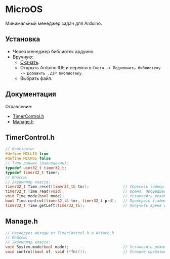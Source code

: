 # MicroOS
 Минимальный менеджер задач для Arduino.
## Установка
 - Через менеджер библиотек ардуино.
 - Вручную:
    - [Скачать](https://github.com/German-source/MicroOS/archive/refs/heads/main.zip).
    - Открыть Arduino IDE и перейти в ```Скетч -> Подключить библиотеку -> Добавить .ZIP библиотеку```.
    - Выбрать файл.
## Документация
 Оглавление:
 - [TimerControl.h](#timercontrolh)
 - [Manage.h](#manageh)
## TimerControl.h
```c++
// Константы:
#define MILLIS true
#define MICROS false
// Типы данных (равноценны):
typedef uint32_t timer32_t;
typedef timer32_t Timer;
// Классы:
// Экземпляр класса:
timer32_t Time.reset(timer32_t& tmr);               // Сбросить таймер
timer32_t Time.read(void);                          // Время, прошедшее с запуска программы
void Time.mode(bool mode);                          // Установить режим (MILLIS/MICROS)
bool Time.control(timer32_t& tmr, timer32_t prd);   // Проверить (таймер, период)
timer32_t Time.getLeft(timer32_t&);                 // Получить время до срабатывания
``` 
## Manage.h
```c++
// Наследует методы от TimerControl.h и Attach.h
// Классы:
// Экземпляр класса:
void System.mode(bool mode);                        // Установить режим (MILLIS/MICROS)
void control(bool of, void (*fn)());                // Условие срабатывания. См. https://clck.ru/3NbiAP
```